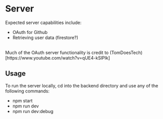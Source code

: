 # Server
Expected server capabilities include:
- OAuth for Github
- Retrieving user data (firestore?)
<br>
Much of the OAuth server functionality is credit to (TomDoesTech)[https://www.youtube.com/watch?v=qUE4-kSlPIk]

## Usage
To run the server locally, cd into the backend directory and use any of the following commands:
- npm start
- npm run dev
- npm run dev:debug

